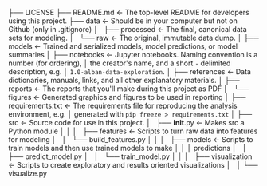 ├── LICENSE
├── README.md          <- The top-level README for developers using this project.
├── data               <- Should be in your computer but not on Github (only in .gitignore)
│   ├── processed      <- The final, canonical data sets for modeling.
│   └── raw            <- The original, immutable data dump.
│
├── models             <- Trained and serialized models, model predictions, or model summaries
│
├── notebooks          <- Jupyter notebooks. Naming convention is a number (for ordering),
│                         the creator's name, and a short `-` delimited description, e.g.
│                         `1.0-alban-data-exploration`.
│
├── references         <- Data dictionaries, manuals, links, and all other explanatory materials.
│
├── reports            <- The reports that you'll make during this project as PDF
│   └── figures        <- Generated graphics and figures to be used in reporting
│
├── requirements.txt   <- The requirements file for reproducing the analysis environment, e.g.
│                         generated with `pip freeze > requirements.txt`
│
├── src                <- Source code for use in this project.
│   ├── __init__.py    <- Makes src a Python module
│   │
│   ├── features       <- Scripts to turn raw data into features for modeling
│   │   └── build_features.py
│   │
│   ├── models         <- Scripts to train models and then use trained models to make
│   │   │                 predictions
│   │   ├── predict_model.py
│   │   └── train_model.py
│   │
│   ├── visualization  <- Scripts to create exploratory and results oriented visualizations
│   │   └── visualize.py
